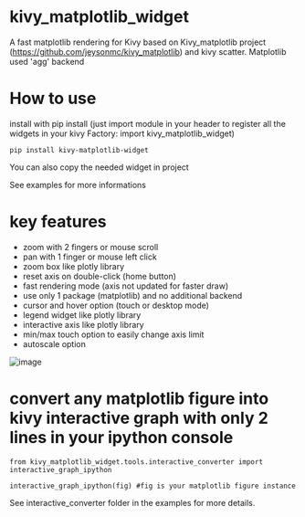 # kivy_matplotlib_widget
A fast matplotlib rendering for Kivy based on Kivy_matplotlib project (https://github.com/jeysonmc/kivy_matplotlib) and kivy scatter. Matplotlib used 'agg' backend

# How to use
install with pip install (just import module in your header to register all the widgets in your kivy Factory: import kivy_matplotlib_widget)
```
pip install kivy-matplotlib-widget
```
You can also copy the needed widget in project

See examples for more informations

# key features
 - zoom with 2 fingers or mouse scroll
 - pan with 1 finger or mouse left click
 - zoom box like plotly library
 - reset axis on double-click (home button)
 - fast rendering mode (axis not updated for faster draw)
 - use only 1 package (matplotlib) and no additional backend
 - cursor and hover option (touch or desktop mode)
 - legend widget like plotly library
 - interactive axis like plotly library
 - min/max touch option to easily change axis limit
 - autoscale option

![image](https://github.com/mp-007/kivy_matplotlib_widget/assets/19823482/7709886e-0891-4fb7-a95d-eee790a6c57c)


# convert any matplotlib figure into kivy interactive graph with only 2 lines in your ipython console
```
from kivy_matplotlib_widget.tools.interactive_converter import interactive_graph_ipython

interactive_graph_ipython(fig) #fig is your matplotlib figure instance
```
See interactive_converter folder in the examples for more details.

